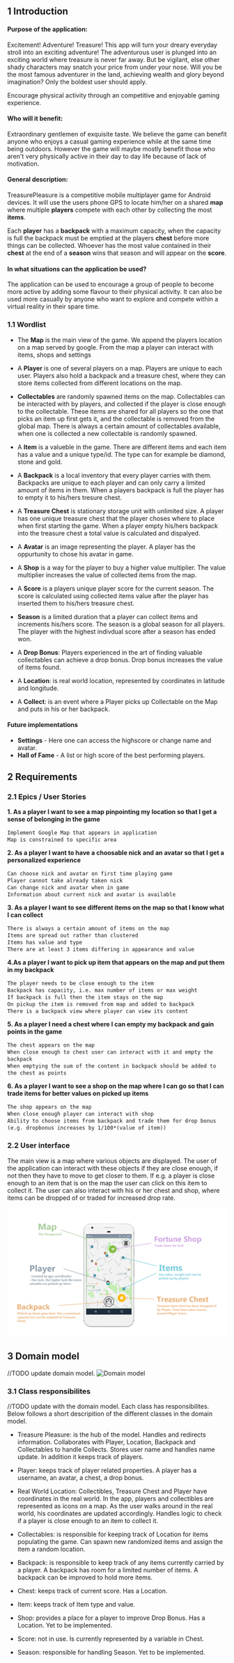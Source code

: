 ## 1 Introduction

#### Purpose of the application:
Excitement! Adventure! Treasure! This app will turn your dreary everyday stroll into an exciting adventure! The adventurous user is plunged into an exciting world where treasure is never far away. But be vigilant, else other shady characters may snatch your price from under your nose. Will you be the most famous adventurer in the land, achieving wealth and glory beyond imagination? Only the boldest user should apply. 

Encourage physical activity through an competitive and enjoyable gaming experience.

#### Who will it benefit:
Extraordinary gentlemen of exquisite taste. We believe the game can benefit anyone who enjoys a casual gaming experience while at the same time being outdoors. However the game will maybe mostly benefit those who aren't very physically active in their day to day life because of lack of motivation.

#### General description:
TreasurePleasure is a competitive mobile multiplayer game for Android devices. It will use the users phone GPS to locate him/her on a shared **map** where multiple **players** compete with each other by collecting the most **items**.

Each **player** has a **backpack** with a maximum capacity, when the capacity is full the backpack must be emptied at the players **chest** before more things can be collected. Whoever has the most value contained in their **chest** at the end of a **season** wins that season and will appear on the **score**.

#### In what situations can the application be used?
The application can be used to encourage a group of people to become more active by adding some flavour to their physical activity. It can also be used more casually by anyone who want to explore and compete within a virtual reality in their spare time.

### 1.1 Wordlist

- The **Map** is the main view of the game. We append the players location on a map served by google. From the map a player can interact with items, shops and settings

- A **Player** is one of several players on a map. Players are unique to each user. Players also hold a backpack and a treasure chest, where they can store items collected from different locations on the map.

- **Collectables** are randomly spawned items on the map. Collectables can be interacted with by players, and collected if the player is close enough to the collectable. These items are shared for all players so the one that picks an item up first gets it, and the collectable is removed from the global map. There is always a certain amount of collectables available, when one is collected a new collectable is randomly spawned.

- A **Item** is a valueble in the game. There are different items and each item has a value and a unique type/id. The type can for example be diamond, stone and gold.

- A **Backpack** is a local inventory that every player carries with them. Backpacks are unique to each player and can only carry a limited amount of items in them. When a players backpack is full the player has to empty it to his/hers tresure chest.

- A **Treasure Chest** is stationary storage unit with unlimited size. A player has one unique treasure chest that the player choses where to place when first starting the game. When a player empty his/hers backpack into the treasure chest a total value is calculated and dispalyed.

- A **Avatar** is an image representing the player. A player has the oppurtunity to chose his avatar in game.

- A **Shop** is a way for the player to buy a higher value multiplier. The value multiplier increases the value of collected items from the map.

- A **Score** is a players unique player score for the current season. The score is calculated using collected items value after the player has inserted them to his/hers treasure chest. 

- **Season** is a limited duration that a player can collect items and increments his/hers score. The season is a global season for all players. The player with the highest indivdual score after a season has ended won.

- A **Drop Bonus**: Players experienced in the art of finding valuable collectables can achieve a drop bonus. Drop bonus increases the value of items found.

- A **Location**: is real world location, represented by coordinates in latitude and longitude.

- A **Collect**: is an event where a Player picks up Collectable on the Map and puts in his or her backpack. 

#### Future implementations
- **Settings** - Here one can access the highscore or change name and avatar.
- **Hall of Fame** - A list or high score of the best performing players.


## 2 Requirements

### 2.1 Epics / User Stories

**1. As a player I want to see a map pinpointing my location so that I get a sense of belonging in the game**

    Implement Google Map that appears in application
    Map is constrained to specific area

**2. As a player I want to have a choosable nick and an avatar so that I get a personalized experience**
    
    Can choose nick and avatar on first time playing game
    Player cannot take already taken nick
    Can change nick and avatar when in game
    Information about current nick and avatar is available

**3. As a player I want to see different items on the map so that I know what I can collect**

    There is always a certain amount of items on the map
    Items are spread out rather than clustered
    Items has value and type
    There are at least 3 items differing in appearance and value
    
**4.As a player I want to pick up item that appears on the map and put them in my backpack**

    The player needs to be close enough to the item
    Backpack has capacity, i.e. max number of items or max weight
    If backpack is full then the item stays on the map
    On pickup the item is removed from map and added to backpack
    There is a backpack view where player can view its content

**5. As a player I need a chest where I can empty my backpack and gain points in the game**

    The chest appears on the map
    When close enough to chest user can interact with it and empty the backpack
    When emptying the sum of the content in backpack should be added to the chest as points

**6. As a player I want to see a shop on the map where I can go so that I can trade items for better values on picked up items**

    The shop appears on the map
    When close enough player can interact with shop
    Ability to choose items from backpack and trade them for drop bonus (e.g. dropbonus increases by 1/100*(value of item))


### 2.2 User interface

The main view is a map where various objects are displayed. The user of the application can interact with these objects if they are close enough, if not then they have to move to get closer to them. If e.g. a player is close enough to an item that is on the map the user can click on this item to collect it. The user can also interact with his or her chest and shop, where items can be dropped of or traded for increased drop rate.

![Concept user interface](../images/concept-interface.png)

## 3 Domain model
//TODO update domain model.
![Domain model](../diagrammes/DomainModel/domain3.0.png)

### 3.1 Class responsibilites
//TODO update with the domain model.
Each class has responsibilites. Below follows a short descripition of the different classes in the domain model.

- Treasure Pleasure: is the hub of the model. Handles and redirects information. Collaborates with Player, Location, Backpack and Collectables to handle Collects. Stores user name and handles name update. In addition it keeps track of players.

- Player: keeps track of player related properties. A player has a username, an avatar, a chest, a drop bonus. 

- Real World Location: Collectibles, Treasure Chest and Player have coordinates in the real world. In the app, players and collectibles are represented as icons on a map. As the user walks around in the real world, his coordinates are updated accordingly. Handles logic to check if a player is close enough to an item to collect it.

- Collectables: is responsible for keeping track of Location for items populating the game. Can spawn new randomized items and assign the item a random location. 

- Backpack: is responsible to keep track of any items currently carried by a player. A backpack has room for a limited number of items. A backpack can be improved to hold more items.

- Chest: keeps track of current score. Has a Location.

- Item: keeps track of Item type and value.

- Shop: provides a place for a player to improve Drop Bonus. Has a Location. Yet to be implemented.

- Score: not in use. Is currently represented by a variable in Chest.

- Season: responsible for handling Season. Yet to be implemented.
